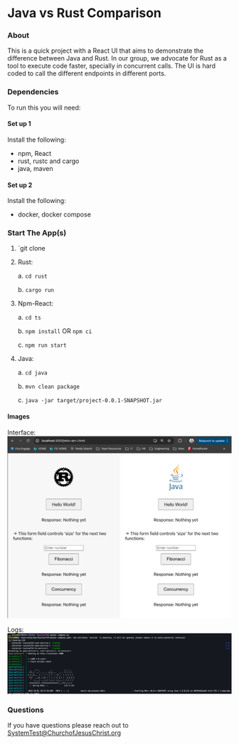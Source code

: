 # Java vs Rust Comparison

### About
This is a quick project with a React UI that aims to demonstrate the difference between Java and Rust. 
In our group, we advocate for Rust as a tool to execute code faster, specially in concurrent calls. The UI is
hard coded to call the different endpoints in different ports. 

### Dependencies
To run this you will need:

#### Set up 1
Install the following:
- npm, React 
- rust, rustc and cargo
- java, maven  

#### Set up 2
Install the following: 
- docker, docker compose 

### Start The App(s)
1. `git clone 
2. Rust:

    a. `cd rust`
    
    b. `cargo run`

3. Npm-React:

    a. `cd ts`
    
    b. `npm install` OR `npm ci`
    
    c. `npm run start`

4. Java:

    a. `cd java`
    
    b. `mvn clean package`
    
    c. `java -jar target/project-0.0.1-SNAPSHOT.jar`


#### Images
Interface:
![Browser Interface](/images/ui.png)

Logs: 
![Logs](/images/docker-logs.png)



### Questions
If you have questions please reach out to SystemTest@ChurchofJesusChrist.org


